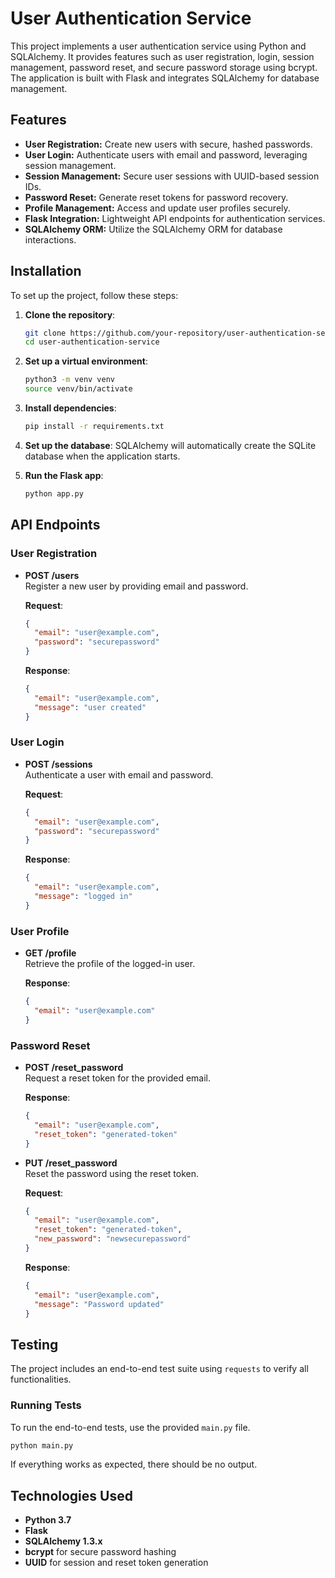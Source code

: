 # User Authentication Service

This project implements a user authentication service using Python and SQLAlchemy. It provides features such as user registration, login, session management, password reset, and secure password storage using bcrypt. The application is built with Flask and integrates SQLAlchemy for database management.

## Features

- **User Registration:** Create new users with secure, hashed passwords.
- **User Login:** Authenticate users with email and password, leveraging session management.
- **Session Management:** Secure user sessions with UUID-based session IDs.
- **Password Reset:** Generate reset tokens for password recovery.
- **Profile Management:** Access and update user profiles securely.
- **Flask Integration:** Lightweight API endpoints for authentication services.
- **SQLAlchemy ORM:** Utilize the SQLAlchemy ORM for database interactions.

## Installation

To set up the project, follow these steps:

1. **Clone the repository**:
    ```bash
    git clone https://github.com/your-repository/user-authentication-service.git
    cd user-authentication-service
    ```

2. **Set up a virtual environment**:
    ```bash
    python3 -m venv venv
    source venv/bin/activate
    ```

3. **Install dependencies**:
    ```bash
    pip install -r requirements.txt
    ```

4. **Set up the database**:
    SQLAlchemy will automatically create the SQLite database when the application starts.

5. **Run the Flask app**:
    ```bash
    python app.py
    ```

## API Endpoints

### User Registration

- **POST /users**  
  Register a new user by providing email and password.

  **Request**:
  ```json
  {
    "email": "user@example.com",
    "password": "securepassword"
  }
  ```

  **Response**:
  ```json
  {
    "email": "user@example.com",
    "message": "user created"
  }
  ```

### User Login

- **POST /sessions**  
  Authenticate a user with email and password.

  **Request**:
  ```json
  {
    "email": "user@example.com",
    "password": "securepassword"
  }
  ```

  **Response**:
  ```json
  {
    "email": "user@example.com",
    "message": "logged in"
  }
  ```

### User Profile

- **GET /profile**  
  Retrieve the profile of the logged-in user.

  **Response**:
  ```json
  {
    "email": "user@example.com"
  }
  ```

### Password Reset

- **POST /reset_password**  
  Request a reset token for the provided email.

  **Response**:
  ```json
  {
    "email": "user@example.com",
    "reset_token": "generated-token"
  }
  ```

- **PUT /reset_password**  
  Reset the password using the reset token.

  **Request**:
  ```json
  {
    "email": "user@example.com",
    "reset_token": "generated-token",
    "new_password": "newsecurepassword"
  }
  ```

  **Response**:
  ```json
  {
    "email": "user@example.com",
    "message": "Password updated"
  }
  ```

## Testing

The project includes an end-to-end test suite using `requests` to verify all functionalities.

### Running Tests
To run the end-to-end tests, use the provided `main.py` file.

```bash
python main.py
```

If everything works as expected, there should be no output.

## Technologies Used

- **Python 3.7**
- **Flask**
- **SQLAlchemy 1.3.x**
- **bcrypt** for secure password hashing
- **UUID** for session and reset token generation


